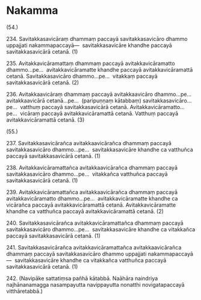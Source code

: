 # Nakamma

(54.)

234\. Savitakkasavicāraṃ dhammaṃ paccayā savitakkasavicāro dhammo uppajjati nakammapaccayā—  savitakkasavicāre khandhe paccayā savitakkasavicārā cetanā. (1)

235\. Avitakkavicāramattaṃ dhammaṃ paccayā avitakkavicāramatto dhammo…pe…  avitakkavicāramatte khandhe paccayā avitakkavicāramattā cetanā. Savitakkasavicāro dhammo…pe…  vitakkaṃ paccayā savitakkasavicārā cetanā. (2)

236\. Avitakkaavicāraṃ dhammaṃ paccayā avitakkaavicāro dhammo…pe…  avitakkaavicārā cetanā…pe…  (paripuṇṇaṃ kātabbaṃ) savitakkasavicāro…pe…  vatthuṃ paccayā savitakkasavicārā cetanā. Avitakkavicāramatto…pe…  vicāraṃ paccayā avitakkavicāramattā cetanā. Vatthuṃ paccayā avitakkavicāramattā cetanā. (3)

(55.)

237\. Savitakkasavicārañca avitakkaavicārañca dhammaṃ paccayā savitakkasavicāro dhammo…pe…  savitakkasavicāre khandhe ca vatthuñca paccayā savitakkasavicārā cetanā. (1)

238\. Avitakkavicāramattañca avitakkaavicārañca dhammaṃ paccayā savitakkasavicāro dhammo…pe…  vitakkañca vatthuñca paccayā savitakkasavicārā cetanā. (1)

239\. Avitakkavicāramattañca avitakkaavicārañca dhammaṃ paccayā avitakkavicāramatto dhammo…pe…  avitakkavicāramatte khandhe ca vicārañca paccayā avitakkavicāramattā cetanā. Avitakkavicāramatte khandhe ca vatthuñca paccayā avitakkavicāramattā cetanā. (2)

240\. Savitakkasavicārañca avitakkavicāramattañca dhammaṃ paccayā savitakkasavicāro dhammo…pe…  savitakkasavicāre khandhe ca vitakkañca paccayā savitakkasavicārā cetanā. (1)

241\. Savitakkasavicārañca avitakkavicāramattañca avitakkaavicārañca dhammaṃ paccayā savitakkasavicāro dhammo uppajjati nakammapaccayā—  savitakkasavicāre khandhe ca vitakkañca vatthuñca paccayā savitakkasavicārā cetanā. (1)

242\. (Navipāke sattatiṃsa pañhā kātabbā. Naāhāra naindriya najhānanamagga nasampayutta navippayutta nonatthi novigatapaccayā vitthāretabbā.)
